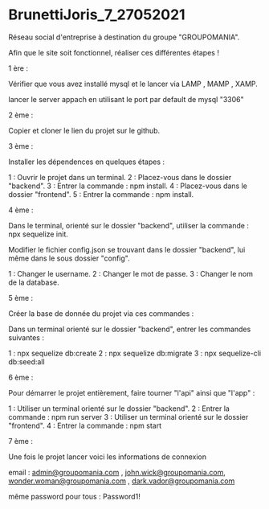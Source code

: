 # BrunettiJoris_7_27052021

Réseau social d'entreprise à destination du groupe "GROUPOMANIA".

Afin que le site soit fonctionnel, réaliser ces différentes étapes !

1 ère :

Vérifier que vous avez installé mysql et le lancer via LAMP , MAMP , XAMP.

lancer le server appach en utilisant le port par default de mysql "3306"

2 ème :

Copier et cloner le lien du projet sur le github.

3 ème :

Installer les dépendences en quelques étapes :

1 : Ouvrir le projet dans un terminal.
2 : Placez-vous dans le dossier "backend".
3 : Entrer la commande : npm install.
4 : Placez-vous dans le dossier "frontend".
5 : Entrer la commande : npm install.

4 ème :

Dans le terminal, orienté sur le dossier "backend", utiliser la commande : npx sequelize init.

Modifier le fichier config.json se trouvant dans le dossier "backend", lui même dans le sous dossier "config".

1 : Changer le username.
2 : Changer le mot de passe.
3 : Changer le nom de la database.

5 ème :

Créer la base de donnée du projet via ces commandes :

Dans un terminal orienté sur le dossier "backend", entrer les commandes suivantes :

1 : npx sequelize db:create
2 : npx sequelize db:migrate
3 : npx sequelize-cli db:seed:all

6 ème :

Pour démarrer le projet entièrement, faire tourner "l'api" ainsi que "l'app" :

1 : Utiliser un terminal orienté sur le dossier "backend".
2 : Entrer la commande : npm run server
3 : Utiliser un terminal orienté sur le dossier "frontend".
4 : Entrer la commande : npm start

7 ème :

Une fois le projet lancer voici les informations de connexion

email : admin@groupomania.com , john.wick@groupomania.com, wonder.woman@groupomania.com , dark.vador@groupomania.com

même password pour tous : Password1!
